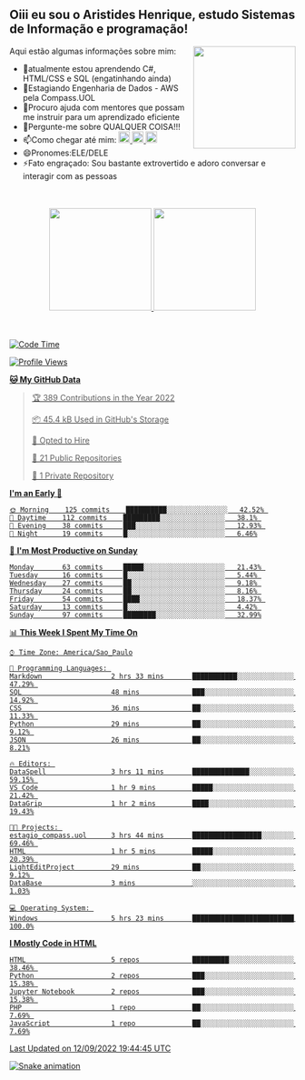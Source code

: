 ## Oiii eu sou o Aristides Henrique, estudo Sistemas de Informação e programação!

<div >
Aqui estão algumas informações sobre mim:<img align="right" height="180em" src="https://user-images.githubusercontent.com/97318481/177042589-45d62122-82a9-4a32-b3a7-87b322825b2f.png">
</div>

- 🌱atualmente estou aprendendo C#, HTML/CSS e SQL (engatinhando ainda)
- 👯Estagiando Engenharia de Dados - AWS pela Compass.UOL
- 🤔Procuro ajuda com mentores que possam me instruir para um aprendizado eficiente
- 💬Pergunte-me sobre QUALQUER COISA!!!
- 📫Como chegar até mim:
  <a href="https://www.instagram.com/aryhenry/" target="_blank">
  <img src="https://img.shields.io/badge/-Instagram-%23E4405F?style=for-the-badge&logo=instagram&logoColor=black" height="20px">
  </a>
  <a href="https://www.linkedin.com/in/aristides-henrique/" target="_blank">
  <img src="https://img.shields.io/badge/-LinkedIn-%230077B5?style=for-the-badge&logo=linkedin&logoColor=black" height="20px">
  </a> 
  <a href="mailto:arihenriqueuna@gmail.com">
  <img src="https://img.shields.io/badge/-Gmail-%23333?style=for-the-badge&logo=gmail&logoColor=white" height="20px">
  </a>
- 😄Pronomes:ELE/DELE
- ⚡Fato engraçado: Sou bastante extrovertido e adoro conversar e interagir com as pessoas
<br/>
<br/>
<div align="center">
  <a href="https://github.com/arihenrique">
  <img height="180em" src="https://github-readme-stats.vercel.app/api?username=arihenrique&show_icons=true&theme=dracula&include_all_commits=true&count_private=true"/>
  <img height="180em" src="https://github-readme-stats.vercel.app/api/top-langs/?username=arihenrique&layout=compact&langs_count=7&theme=dracula"/>
</div><br/><br/>

<!--START_SECTION:waka-->
![Code Time](http://img.shields.io/badge/Code%20Time-95%20hrs%2046%20mins-blue)

![Profile Views](http://img.shields.io/badge/Profile%20Views-45-blue)

**🐱 My GitHub Data** 

> 🏆 389 Contributions in the Year 2022
 > 
> 📦 45.4 kB Used in GitHub's Storage 
 > 
> 💼 Opted to Hire
 > 
> 📜 21 Public Repositories 
 > 
> 🔑 1 Private Repository 
 > 
**I'm an Early 🐤** 

```text
🌞 Morning    125 commits    ██████████░░░░░░░░░░░░░░░   42.52% 
🌇 Daytime    112 commits    █████████░░░░░░░░░░░░░░░░   38.1% 
🌃 Evening    38 commits     ███░░░░░░░░░░░░░░░░░░░░░░   12.93% 
🌙 Night      19 commits     █░░░░░░░░░░░░░░░░░░░░░░░░   6.46%

```
📅 **I'm Most Productive on Sunday** 

```text
Monday       63 commits     █████░░░░░░░░░░░░░░░░░░░░   21.43% 
Tuesday      16 commits     █░░░░░░░░░░░░░░░░░░░░░░░░   5.44% 
Wednesday    27 commits     ██░░░░░░░░░░░░░░░░░░░░░░░   9.18% 
Thursday     24 commits     ██░░░░░░░░░░░░░░░░░░░░░░░   8.16% 
Friday       54 commits     ████░░░░░░░░░░░░░░░░░░░░░   18.37% 
Saturday     13 commits     █░░░░░░░░░░░░░░░░░░░░░░░░   4.42% 
Sunday       97 commits     ████████░░░░░░░░░░░░░░░░░   32.99%

```


📊 **This Week I Spent My Time On** 

```text
⌚︎ Time Zone: America/Sao_Paulo

💬 Programming Languages: 
Markdown                 2 hrs 33 mins       ███████████░░░░░░░░░░░░░░   47.29% 
SQL                      48 mins             ███░░░░░░░░░░░░░░░░░░░░░░   14.92% 
CSS                      36 mins             ██░░░░░░░░░░░░░░░░░░░░░░░   11.33% 
Python                   29 mins             ██░░░░░░░░░░░░░░░░░░░░░░░   9.12% 
JSON                     26 mins             ██░░░░░░░░░░░░░░░░░░░░░░░   8.21%

🔥 Editors: 
DataSpell                3 hrs 11 mins       ██████████████░░░░░░░░░░░   59.15% 
VS Code                  1 hr 9 mins         █████░░░░░░░░░░░░░░░░░░░░   21.42% 
DataGrip                 1 hr 2 mins         ████░░░░░░░░░░░░░░░░░░░░░   19.43%

🐱‍💻 Projects: 
estagio_compass.uol      3 hrs 44 mins       █████████████████░░░░░░░░   69.46% 
HTML                     1 hr 5 mins         █████░░░░░░░░░░░░░░░░░░░░   20.39% 
LightEditProject         29 mins             ██░░░░░░░░░░░░░░░░░░░░░░░   9.12% 
DataBase                 3 mins              ░░░░░░░░░░░░░░░░░░░░░░░░░   1.03%

💻 Operating System: 
Windows                  5 hrs 23 mins       █████████████████████████   100.0%

```

**I Mostly Code in HTML** 

```text
HTML                     5 repos             █████████░░░░░░░░░░░░░░░░   38.46% 
Python                   2 repos             ███░░░░░░░░░░░░░░░░░░░░░░   15.38% 
Jupyter Notebook         2 repos             ███░░░░░░░░░░░░░░░░░░░░░░   15.38% 
PHP                      1 repo              ██░░░░░░░░░░░░░░░░░░░░░░░   7.69% 
JavaScript               1 repo              ██░░░░░░░░░░░░░░░░░░░░░░░   7.69%

```



 Last Updated on 12/09/2022 19:44:45 UTC
<!--END_SECTION:waka-->

![Snake animation](https://github.com/arihenrique/arihenrique/blob/output/github-contribution-grid-snake.svg)
